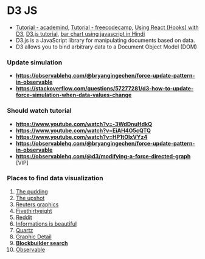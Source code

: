 # D3 JS


 - [Tutorial - academind](https://www.youtube.com/watch?v=TOJ9yjvlapY), [Tutorial - freecodecamp](https://www.youtube.com/watch?v=2LhoCfjm8R4&t=111s), [Using React (Hooks) with D3](https://www.youtube.com/watch?v=9uEmNgHzPhQ&list=PLDZ4p-ENjbiPo4WH7KdHjh_EMI7Ic8b2B), [D3.js tutorial](https://www.youtube.com/watch?v=UYrJ4jukvig&list=PLPtgdQ4YE9cgdPwOKShhPHdVEseLPGd_t), [bar chart using javascript in Hindi ](https://www.youtube.com/watch?v=yKsw2aZIwpo&list=PLvkL-Gcggd9NK6rvXCDq570atLjALDoVb)
 - D3.js is a JavaScript library for manipulating documents based on data.
 - D3 allows you to bind arbitrary data to a Document Object Model (DOM)

### Update simulation 
 - __https://observablehq.com/@bryangingechen/force-update-pattern-in-observable__
 - __https://stackoverflow.com/questions/57277281/d3-how-to-update-force-simulation-when-data-values-change__

### Should watch tutorial
 - __https://www.youtube.com/watch?v=-3WdDnuHdkQ__
 - __https://www.youtube.com/watch?v=EiAH4O5cQTQ__
 - __https://www.youtube.com/watch?v=HP1tOlxVYz4__
 - __https://observablehq.com/@bryangingechen/force-update-pattern-in-observable__
 - __https://observablehq.com/@d3/modifying-a-force-directed-graph__ [VIP]

### Places to find data visualization
 1. [The pudding](https://pudding.cool/)
 2. [The upshot](https://www.nytimes.com/international/section/upshot)
 3. [Reuters graphics](https://graphics.reuters.com/)
 4. [Fivethirtyeight](https://fivethirtyeight.com/)
 5. [Reddit](https://www.reddit.com/r/dataisbeautiful/)
 6. [Informations is beautiful](https://www.informationisbeautifulawards.com/)
 7. [Quartz](https://qz.com/re/data-visualization/)
 8. [Graphic Detail](https://www.economist.com/graphic-detail)
 9. [**Blockbuilder search**](https://blockbuilder.org/search)
 10. [Observable](https://observablehq.com/)

